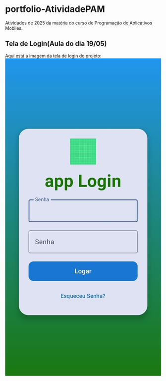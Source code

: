 # portfolio-AtividadePAM
Atividades de 2025 da matéria do curso de Programação de Aplicativos Mobiles.

## Tela de Login(Aula do dia 19/05)
Aqui está a imagem da tela de login do projeto:
![Tela de Login](Imagem/Login.jpeg)
